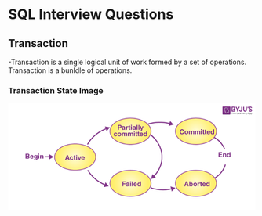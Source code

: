 # SQL Interview Questions

## Transaction
-Transaction is a single logical unit of work formed by a set of operations. Transaction is a bunldle of operations.

### Transaction State Image
![Transaction](transactions/transactions.png)